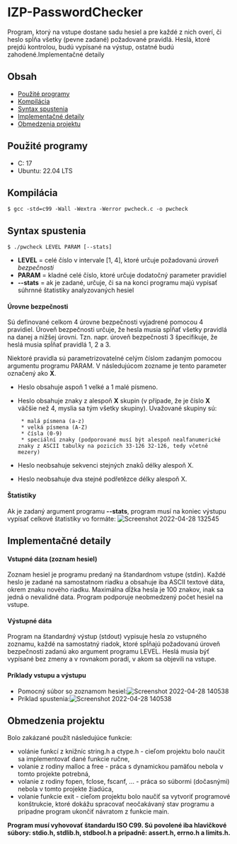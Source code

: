 # IZP-PasswordChecker
Program, ktorý na vstupe dostane sadu hesiel a pre každé z nich overí, či heslo spĺňa všetky (pevne zadané) požadované pravidlá. Heslá, ktoré prejdú kontrolou, budú vypísané na výstup, ostatné budú zahodené.Implementačné detaily

## Obsah 
* [Použité programy](#použité-programy)
* [Kompilácia](#kompilácia)
* [Syntax spustenia](#syntax-spustenia)
* [Implementačné detaily](#implementačné-detaily)
* [Obmedzenia projektu](#obmedzenia-projektu)

## Použité programy
*  C: 17
* Ubuntu: 22.04 LTS

## Kompilácia
`$ gcc -std=c99 -Wall -Wextra -Werror pwcheck.c -o pwcheck`

## Syntax spustenia 
`$ ./pwcheck LEVEL PARAM [--stats]`
* **LEVEL** = celé číslo v intervale [1, 4], ktoré určuje požadovanú *úroveň bezpečnosti*
* **PARAM** = kladné celé číslo, ktoré určuje dodatočný parameter pravidiel 
* **--stats** = ak je zadané, určuje, či sa na konci programu majú vypísať súhrnné štatistiky analyzovaných hesiel

#### Úrovne bezpečnosti
Sú definované celkom 4 úrovne bezpečnosti vyjadrené pomocou 4 pravidiel. Úroveň bezpečnosti určuje, že hesla musia spĺňať všetky pravidlá na danej a nižšej úrovni. Tzn. napr. úroveň bezpečnosti 3 špecifikuje, že heslá musia spĺňať pravidlá 1, 2 a 3.

Niektoré pravidla sú parametrizovatelné celým číslom zadaným pomocou argumentu programu PARAM. V následujúcom zozname je tento parameter označený ako **X**.

* Heslo obsahuje aspoň 1 velké a 1 malé písmeno.
* Heslo obsahuje znaky z alespoň **X** skupin (v případe, že je číslo **X** väčšie než 4, myslia sa tým všetky skupiny). Uvažované skupiny sú:

       * malá písmena (a-z)
       * velká písmena (A-Z)
       * čísla (0-9)
       * speciální znaky (podporované musí být alespoň nealfanumerické znaky z ASCII tabulky na pozicích 33-126 32-126, tedy včetně mezery)
* Heslo neobsahuje sekvenci stejných znaků délky alespoň X.
* Heslo neobsahuje dva stejné podřetězce délky alespoň X.

#### Štatistiky 
Ak je zadaný argument programu **--stats**, program musí na koniec výstupu vypísať celkové štatistiky vo formáte:
![Screenshot 2022-04-28 132545](https://user-images.githubusercontent.com/101285328/165745283-35f67f22-b66b-42bb-9568-9551ec1c7d31.png)

## Implementačné detaily
#### Vstupné dáta (zoznam hesiel)
Zoznam hesiel je programu predaný na štandardnom vstupe (stdin). Každé heslo je zadané na samostatnom riadku a obsahuje iba ASCII textové dáta, okrem znaku nového riadku. Maximálna dĺžka hesla je 100 znakov, inak sa jedná o nevalidné data. Program podporuje neobmedzený počet hesiel na vstupe.
#### Výstupné dáta 
Program na štandardný výstup (stdout) vypisuje hesla zo vstupného zoznamu, každé na samostatný riadok, ktoré spĺňajú požadovanú úroveň bezpečnosti zadanú ako argument programu LEVEL. Heslá musia býť vypísané bez zmeny a v rovnakom poradí, v akom sa objevili na vstupe.
#### Príklady vstupu a výstupu
* Pomocný súbor so zoznamom hesiel:![Screenshot 2022-04-28 140538](https://user-images.githubusercontent.com/101285328/165748347-fd888526-16be-4613-a47c-277f8a77c986.png)
* Príklad spustenia:![Screenshot 2022-04-28 140538](https://user-images.githubusercontent.com/101285328/165749458-5a6cd652-d0cb-4f80-87ea-a9a4e57a7053.png)

## Obmedzenia projektu
Bolo zakázané použít následujúce funkcie:

* volánie funkcí z knižníc string.h a ctype.h - cieľom projektu bolo naučit sa implementovať dané funkcie ručne,
* volanie z rodiny malloc a free - práca s dynamickou pamäťou nebola v tomto projekte potrebná,
* volanie z rodiny fopen, fclose, fscanf, ... - práca so súbormi (dočasnými) nebola v tomto projekte žiadúca,
* volanie funkcie exit - cieľom projektu bolo naučiť sa vytvoriť programové konštrukcie, ktoré dokážu spracovať neočakávaný stav programu a prípadne program ukončiť návratom z funkcie main.

**Program musí vyhovovať štandardu ISO C99. Sú povolené iba hlavičkové súbory: stdio.h, stdlib.h, stdbool.h a prípadně: assert.h, errno.h a limits.h.**



